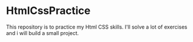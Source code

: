 # HtmlCssPractice
This repository is to practice my Html CSS skills. I'll solve a lot of exercises and i will build a small project.
